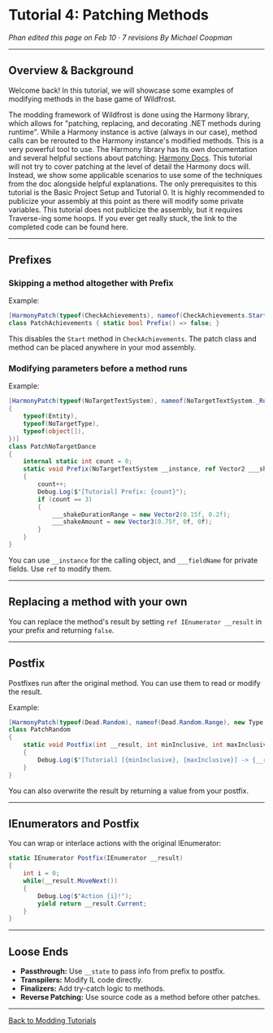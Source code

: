 # Tutorial 4: Patching Methods

*Phan edited this page on Feb 10 · 7 revisions*
*By Michael Coopman*

---

## Overview & Background
Welcome back! In this tutorial, we will showcase some examples of modifying methods in the base game of Wildfrost.

The modding framework of Wildfrost is done using the Harmony library, which allows for "patching, replacing, and decorating .NET methods during runtime". While a Harmony instance is active (always in our case), method calls can be rerouted to the Harmony instance's modified methods. This is a very powerful tool to use. The Harmony library has its own documentation and several helpful sections about patching: [Harmony Docs](https://harmony.pardeike.net/). This tutorial will not try to cover patching at the level of detail the Harmony docs will. Instead, we show some applicable scenarios to use some of the techniques from the doc alongside helpful explanations. The only prerequisites to this tutorial is the Basic Project Setup and Tutorial 0. It is highly recommended to publicize your assembly at this point as there will modify some private variables. This tutorial does not publicize the assembly, but it requires Traverse-ing some hoops. If you ever get really stuck, the link to the completed code can be found here.

---

## Prefixes
### Skipping a method altogether with Prefix
Example:
```csharp
[HarmonyPatch(typeof(CheckAchievements), nameof(CheckAchievements.Start))]
class PatchAchievements { static bool Prefix() => false; }
```
This disables the `Start` method in `CheckAchievements`. The patch class and method can be placed anywhere in your mod assembly.

### Modifying parameters before a method runs
Example:
```csharp
[HarmonyPatch(typeof(NoTargetTextSystem), nameof(NoTargetTextSystem._Run), new Type[]
{
    typeof(Entity),
    typeof(NoTargetType),
    typeof(object[]),
})]
class PatchNoTargetDance
{
    internal static int count = 0;
    static void Prefix(NoTargetTextSystem __instance, ref Vector2 ___shakeDurationRange, ref Vector2 ___shakeAmount)
    {
        count++;
        Debug.Log($"[Tutorial] Prefix: {count}");
        if (count == 3)
        {
            ___shakeDurationRange = new Vector2(0.15f, 0.2f);
            ___shakeAmount = new Vector3(0.75f, 0f, 0f);
        }
    }
}
```

You can use `__instance` for the calling object, and `___fieldName` for private fields. Use `ref` to modify them.

---

## Replacing a method with your own
You can replace the method's result by setting `ref IEnumerator __result` in your prefix and returning `false`.

---

## Postfix
Postfixes run after the original method. You can use them to read or modify the result.

Example:
```csharp
[HarmonyPatch(typeof(Dead.Random), nameof(Dead.Random.Range), new Type[] { typeof(int), typeof(int) })]
class PatchRandom
{
    static void Postfix(int __result, int minInclusive, int maxInclusive)
    {
        Debug.Log($"[Tutorial] [{minInclusive}, {maxInclusive}] -> {__result}");
    }
}
```

You can also overwrite the result by returning a value from your postfix.

---

## IEnumerators and Postfix
You can wrap or interlace actions with the original IEnumerator:
```csharp
static IEnumerator Postfix(IEnumerator __result)
{
    int i = 0;
    while(__result.MoveNext())
    {
        Debug.Log($"Action {i}!");
        yield return __result.Current;
    }
}
```

---

## Loose Ends
- **Passthrough:** Use `__state` to pass info from prefix to postfix.
- **Transpilers:** Modify IL code directly.
- **Finalizers:** Add try-catch logic to methods.
- **Reverse Patching:** Use source code as a method before other patches.

---

[Back to Modding Tutorials](index.md)
